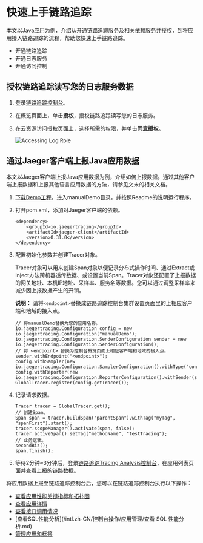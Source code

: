 # 快速上手链路追踪

本文以Java应用为例，介绍从开通链路追踪服务及相关依赖服务并授权，到将应用接入链路追踪的流程，帮助您快速上手链路追踪。

-   开通链路追踪
-   开通日志服务
-   开通访问控制

## 授权链路追踪读写您的日志服务数据

1.  登录[链路追踪控制台](https://tracing-analysis.console.aliyun.com/)。

2.  在概览页面上，单击**授权**，授权链路追踪读写您的日志服务。

3.  在云资源访问授权页面上，选择所需的权限，并单击**同意授权**。

    ![Accessing Log Role](https://static-aliyun-doc.oss-accelerate.aliyuncs.com/assets/img/zh-CN/9704948951/p53825.png)


## 通过Jaeger客户端上报Java应用数据

本文以Jaeger客户端上报Java应用数据为例，介绍如何上报数据。通过其他客户端上报数据和上报其他语言应用数据的方法，请参见文末的相关文档。

1.  [下载Demo工程](https://arms-apm.oss-cn-hangzhou.aliyuncs.com/demo/jaegerTracingDemo.zip)，进入manualDemo目录，并按照Readme的说明运行程序。

2.  打开pom.xml，添加对Jaeger客户端的依赖。

    ```
    <dependency>
        <groupId>io.jaegertracing</groupId>
        <artifactId>jaeger-client</artifactId>
        <version>0.31.0</version>
    </dependency>
    ```

3.  配置初始化参数并创建Tracer对象。

    Tracer对象可以用来创建Span对象以便记录分布式操作时间、通过Extract或Inject方法跨机器透传数据、或设置当前Span。Tracer对象还配置了上报数据的网关地址、本机IP地址、采样率、服务名等数据。您可以通过调整采样率来减少因上报数据产生的开销。

    **说明：** 请将`<endpoint>`替换成链路追踪控制台集群设置页面里的上相应客户端和地域的接入点。

    ```
    // 将manualDemo替换为您的应用名称。
    io.jaegertracing.Configuration config = new io.jaegertracing.Configuration("manualDemo");
    io.jaegertracing.Configuration.SenderConfiguration sender = new io.jaegertracing.Configuration.SenderConfiguration();
    // 将 <endpoint> 替换为控制台概览页面上相应客户端和地域的接入点。
    sender.withEndpoint("<endpoint>");
    config.withSampler(new io.jaegertracing.Configuration.SamplerConfiguration().withType("const").withParam(1));
    config.withReporter(new io.jaegertracing.Configuration.ReporterConfiguration().withSender(sender).withMaxQueueSize(10000));
    GlobalTracer.register(config.getTracer());
    ```

4.  记录请求数据。

    ```
    Tracer tracer = GlobalTracer.get();
    // 创建Span。
    Span span = tracer.buildSpan("parentSpan").withTag("myTag", "spanFirst").start();
    tracer.scopeManager().activate(span, false);
    tracer.activeSpan().setTag("methodName", "testTracing");
    // 业务逻辑。
    secondBiz();
    span.finish();
    ```

5.  等待2分钟~3分钟后，登录[链路追踪Tracing Analysis控制台](https://tracing-sg.console.aliyun.com/)，在应用列表页面并查看上报的链路数据。


将应用数据上报至链路追踪控制台后，您可以在链路追踪控制台执行以下操作：

-   [查看应用性能关键指标和拓扑图](/intl.zh-CN/控制台操作/应用管理/查看应用性能关键指标和拓扑图.md)
-   [查看应用详情](/intl.zh-CN/控制台操作/应用管理/查看应用详情.md)
-   [查看接口调用情况](/intl.zh-CN/控制台操作/应用管理/查看接口调用情况.md)
-   [查看SQL性能分析](/intl.zh-CN/控制台操作/应用管理/查看 SQL 性能分析.md)
-   [管理应用和标签](/intl.zh-CN/控制台操作/应用管理/管理应用和标签.md)

